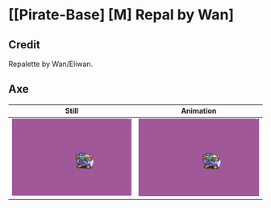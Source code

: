 # [\[Pirate-Base\] \[M\] Repal by Wan]

## Credit

Repalette by Wan/Eliwan.
	
## Axe

| Still | Animation |
| :---: | :-------: |
| ![Axe still](./Axe_000.png) | ![Axe animation](./Axe.gif) |
